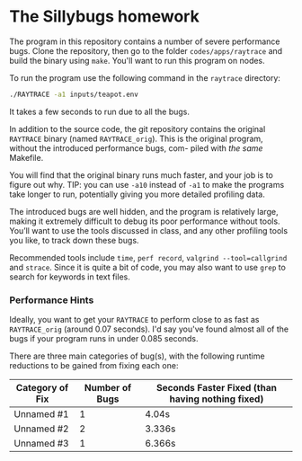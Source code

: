 # The Sillybugs homework

The program in this repository contains a number of severe performance bugs. Clone the repository, then go to the folder `codes/apps/raytrace` and build the binary using `make`. You'll want to run this program on nodes.

To run the program use the following command in the `raytrace` directory:
```bash
./RAYTRACE -a1 inputs/teapot.env
```

It takes a few seconds to run due to all the bugs.

In addition to the source code, the git repository contains the original `RAYTRACE` binary (named `RAYTRACE_orig`). This is the original program, without the introduced performance bugs, com-
piled with *the same* Makefile.

You will find that the original binary runs much faster, and your job is to figure out why.
TIP: you can use `-a10` instead of `-a1` to make the programs take longer to run, potentially giving you more detailed profiling data.

The introduced bugs are well hidden, and the program is relatively large, making it extremely difficult to debug its poor performance without tools. You’ll want to use the tools discussed in class, and any other profiling tools you like, to track down these bugs. 

Recommended tools include `time`, `perf record`, `valgrind --tool=callgrind` and `strace`.
Since it is quite a bit of code, you may also want to use `grep` to search for keywords in text files.

### Performance Hints
Ideally, you want to get your `RAYTRACE` to perform close to as fast as `RAYTRACE_orig` (around 0.07 seconds). I'd say you've found almost all of the bugs if your program runs in under 0.085 seconds.

There are three main categories of bug(s), with the following runtime reductions to be gained from fixing each one:


| Category of Fix | Number of Bugs | Seconds Faster Fixed (than having nothing fixed) |
| --------------- | -------------- | ------------------------------------------------ |
| Unnamed #1      | 1              | 4.04s                                            |
| Unnamed #2      | 2              | 3.336s                                           |
| Unnamed #3      | 1              | 6.366s                                           |



